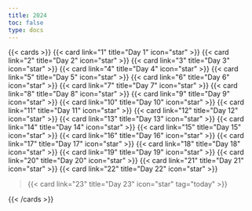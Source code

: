 ```yaml
---
title: 2024
toc: false
type: docs
---
```


{{< cards >}}
{{< card link="1" title="Day 1" icon="star" >}}
{{< card link="2" title="Day 2" icon="star" >}}
{{< card link="3" title="Day 3" icon="star" >}}
{{< card link="4" title="Day 4" icon="star" >}}
{{< card link="5" title="Day 5" icon="star" >}}
{{< card link="6" title="Day 6" icon="star" >}}
{{< card link="7" title="Day 7" icon="star" >}}
{{< card link="8" title="Day 8" icon="star" >}}
{{< card link="9" title="Day 9" icon="star" >}}
{{< card link="10" title="Day 10" icon="star" >}}
{{< card link="11" title="Day 11" icon="star" >}}
{{< card link="12" title="Day 12" icon="star" >}}
{{< card link="13" title="Day 13" icon="star" >}}
{{< card link="14" title="Day 14" icon="star" >}}
{{< card link="15" title="Day 15" icon="star" >}}
{{< card link="16" title="Day 16" icon="star" >}}
{{< card link="17" title="Day 17" icon="star"  >}}
{{< card link="18" title="Day 18" icon="star" >}}
{{< card link="19" title="Day 19" icon="star"  >}}
{{< card link="20" title="Day 20" icon="star" >}}
{{< card link="21" title="Day 21" icon="star"  >}}
{{< card link="22" title="Day 22" icon="star"  >}}
>{{< card link="23" title="Day 23" icon="star" tag="today" >}}
<!-- {{< card link="24" title="Day 24" icon="star" tag="today" >}}-->

{{< /cards >}} 
